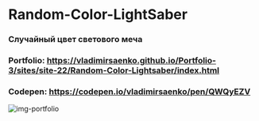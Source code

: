 # Random-Color-LightSaber

### Случайный цвет светового меча 

### Portfolio: https://vladimirsaenko.github.io/Portfolio-3/sites/site-22/Random-Color-Lightsaber/index.html

### Codepen: https://codepen.io/vladimirsaenko/pen/QWQyEZV

![img-portfolio](https://user-images.githubusercontent.com/56477695/138551565-0308fbe2-9603-411f-8d52-dedf2fff8d58.jpg)
